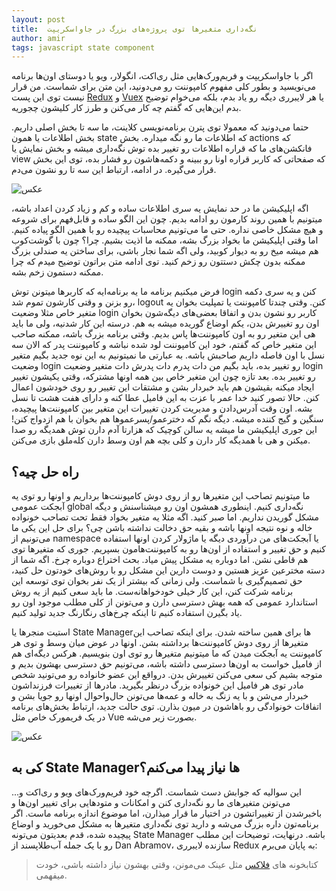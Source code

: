 ```yaml
---
layout: post
title:  نگه‌داری متغیرها توی پروژه‌های بزرگ در جاواسکریپت
author: amir
tags: javascript state component
---
```


اگر با جاواسکریپت و فریم‌ورک‌هایی مثل ری‌اکت، انگولار، ویو یا دوستای اون‌ها برنامه می‌نویسید و بطور کلی مفهوم کامپوننت رو می‌دونید، این متن برای شماست. من قرار نیست توی این پست [Redux](https://github.com/reactjs/redux) و [Vuex](https://github.com/vuejs/vuex) یا هر لایبرری دیگه رو یاد بدم، بلکه می‌خوام توضیح بدم این‌هایی که گفتم چه کار می‌کنن و طرز کار کلیشون چجوریه.

حتما می‌دونید که معمولا توی پترن برنامه‌نویسی کلاینت، ما سه تا بخش اصلی داریم. بخش اطلاعات یا همون state که اطلاعات ما رو نگه میداره. بخش actions که فانکشن‌های ما که قراره اطلاعات رو تغییر بده توش نگه‌داری میشه و بخش نمایش یا view که صفحاتی که کاربر قراره اونا رو ببینه و دکمه‌هاشون رو فشار بده، توی این بخش قرار می‌گیره. در ادامه، ارتباط این سه تا رو نشون می‌دم.

![عکس](https://www.dropbox.com/s/6dpq6av9wfeqoxo/flow.png?raw=1)

اگه اپلیکیشن ما در حد نمایش یه سری اطلاعات ساده و کم و زیاد کردن اعداد باشه، میتونیم با همین روند کارمون رو ادامه بدیم. چون این الگو ساده و قابل‌فهم برای شروعه و هیچ مشکل خاصی نداره. حتی ما می‌تونیم محاسبات پیچیده رو با همین الگو پیاده کنیم. اما وقتی اپلیکیشن ما بخواد بزرگ بشه، ممکنه ما اذیت بشیم. چرا؟ چون با گوشت‌کوب هم میشه میخ رو به دیوار کوبید، ولی اگه شما نجار باشی، برای ساختن یه صندلی بزرگ ممکنه بدون چکش دستتون رو زخم کنید. توی ادامه متن براتون توضیح میدم که چرا ممکنه دستمون زخم بشه.

فرض میکنیم برنامه ما یه برنامه‌ایه که کاربرها میتونن توش login کنن و یه سری دکمه رو بزنن و وقتی کارشون تموم شد، logout کنن. وقتی چندتا کامپوننت یا تمپلیت بخوان یه متغیر خاص مثلا وضعیت login کاربر رو نشون بدن و اتفاقا بعضی‌های دیگه‌شون بخوان اون رو تغییرش بدن، یکم اوضاع گوریده میشه به هم. درسته این کار شدنیه، ولی ما باید هی این متغیر رو به اون کامپوننت‌ها پاس بدیم. وقتی برنامه بزرگ باشه، ممکنه صاحب این متغیر خاص که گفتم، خود این کامپوننت لود شده نباشه و کامپوننت پدر که الان سه نسل با اون فاصله داریم صاحبش باشه. به عبارتی ما نمیتونیم به این نوه جدید بگیم متغیر وضعیت login رو تغییر بده، باید بگیم من دات پدرم دات پدرش دات متغیر وضعیت login رو تغییر بده. بعد تازه چون این متغیر خاص بین همه اونها مشترکه، وقتی یکیشون تغییر ایجاد میکنه بقیشون هم باید خبردار بشن و مشتقات این تغییر رو روی خودشون اعمال کنن. حالا تصور کنید خدا عمر با عزت به این فامیل عطا کنه و دارای هفت هشت تا نسل بشه. اون وقت آدرس‌دادن و مدیریت کردن تغییرات این متغیر بین کامپوننت‌ها پیچیده، سنگین و گیج کننده میشه. دیگه نگم که دخترعمو/پسرعموها هم بخوان با هم ازدواج کنن! این جوری اپلیکیشن ما میشه یه سالن کوچیک که هزارتا آدم دارن توش همدیگه رو صدا میکنن و هی با همدیگه کار دارن و کلی بچه هم اون وسط دارن کله‌ملق بازی می‌کنن.

## راه حل چیه؟
ما میتونیم تصاحب این متغیرها رو از روی دوش کامپوننت‌ها برداریم و اونها رو توی یه آبجکت عمومی global نگه‌داری کنیم. اینطوری همشون اون رو میشناسنش و دیگه مشکل گوریدن نداریم. اما صبر کنید. اگه مثلا یه متغیر بخواد فقط تحت تصاحب خونواده خاله و نوه نتیجه اونها باشه و بقیه حق دخالت نداشته باشن چی؟ برای حل این یکی ما می‌تونیم از namespace یا آبجکت‌های من درآوردی دیگه یا ماژولار کردن اونها استفاده کنیم و حق تغییر و استفاده از اون‌ها رو به کامپوننت‌هامون بسپریم. جوری که متغیرها توی هم قاطی نشن. اما دوباره یه مشکل پیش میاد. بحث اختراع دوباره چرخ. اگه شما از دسته مخترعین عزیز هستین و دوست دارین این مشکل رو با روش‌های خودتون حل کنید، حق تصمیم‌گیری با شماست. ولی زمانی که بیشتر از یک نفر بخوان توی توسعه این برنامه شرکت کنن، این کار خیلی خودخواهانه‌ست. ما باید سعی کنیم از یه روش استاندارد عمومی که همه بهش دسترسی دارن و می‌تونن از کلی مطلب موجود اون رو یاد بگیرن استفاده کنیم تا اینکه چرخ‌های رنگارنگ جدید تولید کنیم.

استیت منجرها یا State Managerها برای همین ساخته شدن. برای اینکه تصاحب این متغیرها از روی دوش کامپوننت‌ها برداشته بشن. اونها در عوض میان وسط و توی هر کامپوننت یه آبجکت میدن که ما میتونیم متغیرها رو توی اون بنویسیم. هرکس دیگه‌ای هم از فامیل خواست به اون‌ها دسترسی داشته باشه، می‌تونیم حق دسترسی بهشون بدیم و متوجه بشیم کی سعی می‌کنن تغییرش بدن. درواقع این عضو خانواده رو می‌تونید شخص مادر توی هر فامیل این خونواده بزرگ درنظر بگیرید. مادرها از تغییرات فرزنداشون خبردار می‌شن و با یه زنگ به خاله و عمه‌ها می‌تونن حال‌واحوال اونها رو جویا بشن و اتفاقات خونوادگی رو باهاشون در میون بذارن. توی حالت جدید، ارتباط بخش‌های برنامه در یک فریمورک خاص مثل Vue بصورت زیر می‌شه.

![عکس](https://www.dropbox.com/s/e4eor49y6511nod/vuex.png?raw=1)

## کی به State Managerها نیاز پیدا می‌کنم؟
این سوالیه که جوابش دست شماست. اگرچه خود فریم‌ورک‌های ویو و ری‌اکت و... می‌تونن متغیرهای ما رو نگه‌داری کنن و امکانات و متودهایی برای تغییر اون‌ها و باخبرشدن از تغییراتشون در اختیار ما قرار میذارن، اما موضوع اندازه برنامه ماست. اگر برنامه‌تون داره بزرگ می‌شه و دارید توی نگه‌داری متغیرها به مشکل می‌خورید و اوضاع پیچیده شده، قدم بعدیتون می‌تونه State Manager باشه. درنهایت، توضیحات این مطلب رو با یک جمله آب‌طلاپسند از Dan Abramov، سازنده لایبرری Redux به پایان می‌برم:

> کتابخونه های [فلاکس](https://facebook.github.io/flux/) مثل عینک می‌مونن، وقتی بهشون نیاز داشته باشی، خودت میفهمی.
